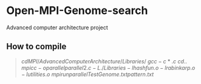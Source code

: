 # Open-MPI-Genome-search
Advanced computer architecture project
## How to compile
 > $cd MPI/Advanced Computer Architecture/Libraries/$
 > $gcc -c *.c$
 > $cd ..$
 > $mpicc -o parallel parallel2.c -L./Libraries -lhashfun.o -lrabinkarp.o -lutilities.o$
 > $mpirun parallel TestGenome.txt pattern.txt$
